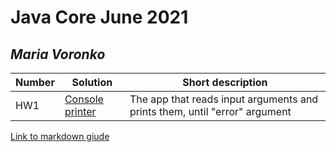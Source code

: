 # Java Core June 2021

## *Maria Voronko*

| Number | Solution  | Short description
| --- | --- | --- |
| HW1 | [Console printer](https://github.com/NikolaevArtem/Java_Core_June_2021/blob/feature/MariaVoronko/src/main/java/homework_1) | The app that reads input arguments and prints them, until "error" argument |

[Link to markdown giude](https://github.com/adam-p/markdown-here/wiki/Markdown-Cheatsheet)
